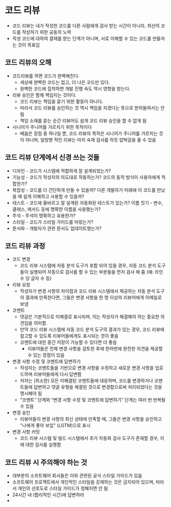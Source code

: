 # 코드 리뷰
- 코드 리뷰는 내가 작성한 코드를 다른 사람에게 검사 받는 시간이 아니라, 최선의 코드를 작성하기 위한 공동의 노력
- 작성 코드에 대하여 결재를 받는 단계가 아니며, 서로 이해할 수 있는 코드를 만들자는 것이 목표임
## 코드 리뷰의 오해
- 코드리뷰를 하면 코드가 완벽해진다.
	- 세상에 완벽한 코드는 없고, 더 나은 코드만 있다.
	- 완벽한 코드에 집착하면 개발 진행 속도 역시 영향을 받는다.
- 리뷰 승인은 함께 책임지는 것이다.
	- 코드 리뷰는 책임을 묻기 위한 활동이 아니다.
	- 따라서 코드 리뷰를 승인하는 것 역시 책임을 지겠다는 뜻으로 받아들여서는 안 됨 
	- 책임 소재를 묻는 순간 리뷰어도 쉽게 코드 리뷰 승인을 할 수 없게 됨
- 시니어가 주니어를 가르치기 위한 목적이다
	- 배움은 장점 중 하나일 뿐, 코드 리뷰의 목적은 시니어가 주니어를 가르치는 것이 아니며, 일방향 적인 리뷰는 마치 숙제 검사를 하듯 압박감을 줄 수 있음
## 코드 리뷰 단계에서 신경 쓰는 것들
- 디자인 - 코드가 시스템에 적합하게 잘 설계되었는가? 
- 기능성 - 코드가 작성자의 의도대로 작동하는가? 코드의 동작 방식이 사용자에게 적합한가? 
- 복잡성 - 코드를 더 간단하게 만들 수 있을까? 다른 개발자가 미래에 이 코드를 만났을 때 쉽게 이해하고 사용할 수 있을까? 
- 테스트 - 코드에 올바르고 잘 설계된 자동화된 테스트가 있는가? 이름 짓기 - 변수, 클래스, 메서드 등에 명확한 이름을 사용했는가? 
- 주석 - 주석이 명확하고 유용한가? 
- 스타일 - 코드가 스타일 가이드를 따랐는가? 
- 문서화 - 개발자가 관련 문서도 업데이트했는가?

## 코드 리뷰 과정
- 코드 변경
	- 코드 리뷰 시스템에 자동 분석 도구가 포함 되어 있을 경우, 자동 코드 분석 도구들이 실행되어 자동으로 검사를 할 수 있는 부분들을 먼저 검사 해 줌 (예: 라인 수 당 글자 수 등)
- 리뷰 요청
	- 작성자가 변경 사항의 차이점과 코드 리뷰 시스템에서 제공하는 자동 분석 도구의 결과에 만족한다면, 그들은 변경 사항을 한 명 이상의 리뷰어에게 이메일로 보냄
- 코멘트
	- 댓글은 기본적으로 미해결로 표시되며, 이는 작성자가 해결해야 하는 중요한 의견임을 의미함.
	- 만약 코드 리뷰 시스템에 자동 코드 분석 도구의 결과가 있는 경우, 코드 리뷰에 참고할 수 있도록 리뷰어들에게도 표시되는 것이 좋음
	- 코멘트에 대한 중간 저장이 가능할 수 있다면 더 좋음
		- 리뷰어들은 전체 변경 사항을 검토한 후에 한꺼번에 완전한 의견을 제공할 수 있는 장점이 있음
- 변경 사항 수정 및 코멘트에 답변하기
	- 작성자는 코멘트들을 기반으로 변경 사항을 수정하고 새로운 변경 사항을 업로드하며 리뷰어들에게 다시 답변함
	- 저자는 (최소한) 모든 미해결된 코멘트들에 대응하며, 코드를 변경하거나 코멘트들에 답변하고 댓글 유형을 해결된 것으로 변경함으로써 처리되었다는 것을 명시해야 됨
	- “코멘트” 단계와 “변경 사항 수정 및 코멘트에 답변하기” 단계는 여러 번 반복될 수 있음
- 변경 승인
	- 리뷰어들이 변경 사항의 최신 상태에 만족할 때, 그들은 변경 사항을 승인하고 "나에게 좋아 보임" (LGTM)으로 표시
- 변경 사항 커밋
	- 코드 리뷰 시스템 및 빌드 시스템에서 추가 자동화 검사 도구가 존재할 경우, 이에 대한 검사를 실행함

## 코드 리뷰 시 주의해야 하는 것
- 대부분의 소프트웨어 회사들은 이와 관련된 공식 스타일 가이드가 있음 
- 소프트웨어 프로젝트에서 개인적인 스타일을 강제하는 것은 금지되어 있으며, 따라서 개인의 선호도로 스타일 가이드가 정해지면 안 됨
- 24시간 내 (합리적인 시간)에 답변하라
- 